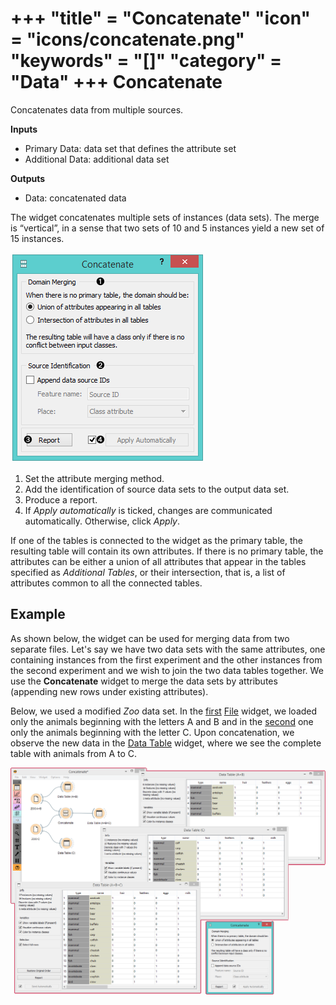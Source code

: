 +++
"title" = "Concatenate"
"icon" = "icons/concatenate.png"
"keywords" = "[]"
"category" = "Data"
+++
Concatenate
===========

Concatenates data from multiple sources.

**Inputs**

- Primary Data: data set that defines the attribute set
- Additional Data: additional data set

**Outputs**

- Data: concatenated data

The widget concatenates multiple sets of instances (data sets). The merge is “vertical”, in a sense that two sets of 10 and 5 instances yield a new set of 15 instances.

![](/images/data/Concatenate-stamped.png)

1. Set the attribute merging method.
2. Add the identification of source data sets to the output data set.
3. Produce a report.
4. If *Apply automatically* is ticked, changes are communicated automatically. Otherwise, click *Apply*.

If one of the tables is connected to the widget as the primary table, the resulting table will contain its own attributes. If there is no primary table, the attributes can be either a union of all attributes that appear in the tables specified as *Additional Tables*, or their intersection, that is, a list of attributes common to all the connected tables.

Example
-------

As shown below, the widget can be used for merging data from two separate files. Let's say we have two data sets with the same attributes, one containing instances from the first experiment and the other instances from the second experiment and we wish to join the two data tables together. We use the **Concatenate** widget to merge the data sets by attributes (appending new rows under existing attributes).

Below, we used a modified *Zoo* data set. In the [first](http://file.biolab.si/datasets/zoo-first.tab) [File](/widget-catalog/data/file) widget, we loaded only the animals beginning with the letters A and B and in the [second](http://file.biolab.si/datasets/zoo-second.tab) one only the animals beginning with the letter C. Upon concatenation, we observe the new data in the [Data Table](/widget-catalog/data/datatable) widget, where we see the complete table with animals from A to C.

![](/images/data/Concatenate-Example.png)
